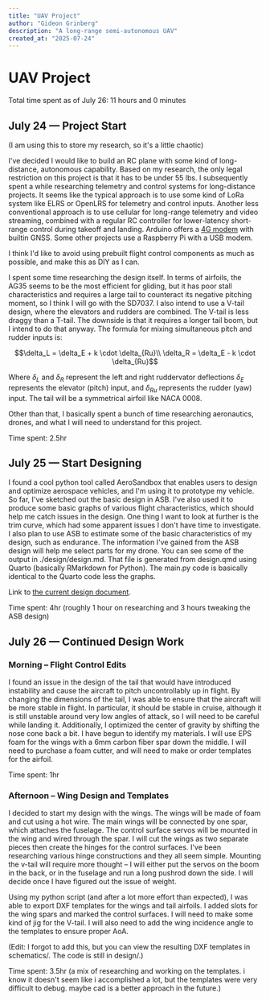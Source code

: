 ```yaml
---
title: "UAV Project"
author: "Gideon Grinberg"
description: "A long-range semi-autonomous UAV"
created_at: "2025-07-24"
---
```


# UAV Project

Total time spent as of July 26: 11 hours and 0 minutes

## July 24 &mdash; Project Start
(I am using this to store my research, so it's a little chaotic)

I've decided I would like to build an RC plane with some kind of long-distance, autonomous capability. Based on my research, the only legal restriction on this project is that it has to be under 55 lbs. I subsequently spent a while researching telemetry and control systems for long-distance projects. It seems like the typical approach is to use some kind of LoRa system like ELRS or OpenLRS for telemetry and control inputs. Another less conventional approach is to use cellular for long-range telemetry and video streaming, combined with a regular RC controller for lower-latency short-range control during takeoff and landing. Arduino offers a [4G modem](https://store-usa.arduino.cc/products/4g-module-global?variant=43479310139599) with builtin GNSS. Some other projects use a Raspberry Pi with a USB modem.

I think I'd like to avoid using prebuilt flight control components as much as possible, and make this as DIY as I can. 

I spent some time researching the design itself. In terms of airfoils, the AG35 seems to be the most efficient for gliding, but it has poor stall characteristics and requires a large tail to counteract its negative pitching moment, so I think I will go with the SD7037. I also intend to use a V-tail design, where the elevators and rudders are combined. The V-tail is less draggy than a T-tail. The downside is that it requires a longer tail boom, but I intend to do that anyway. The formula for mixing simultaneous pitch and rudder inputs is:

```math
\delta_L = \delta_E + k \cdot \delta_{Ru}\\
\delta_R = \delta_E - k \cdot \delta_{Ru}
```

Where $\delta_L$ and $\delta_R$ represent the left and right ruddervator deflections $\delta_E$ represents the elevator (pitch) input, and $\delta_{Ru}$ represents the rudder (yaw) input. The tail will be a symmetrical airfoil like NACA 0008.

Other than that, I basically spent a bunch of time researching aeronautics, drones, and what I will need to understand for this project.

Time spent: 2.5hr

## July 25 &mdash; Start Designing 

I found a cool python tool called AeroSandbox that enables users to design and optimize aerospace vehicles, and I'm using it to prototype my vehicle. So far, I've sketched out the basic design in ASB. I've also used it to produce some basic graphs of various flight characteristics, which should help me catch issues in the design. One thing I want to look at further is the trim curve, which had some apparent issues I don't have time to investigate. I also plan to use ASB to estimate some of the basic characteristics of my design, such as endurance. The information I've gained from the ASB design will help me select parts for my drone. You can see some of the output in ./design/design.md. That file is generated from design.qmd using Quarto (basically RMarkdown for Python). The main.py code is basically identical to the Quarto code less the graphs. 

Link to [the current design document](https://github.com/gideongrinberg/plane-project/blob/main/design/design.md).

Time spent: 4hr (roughly 1 hour on researching and 3 hours tweaking the ASB design)

## July 26 &mdash; Continued Design Work

### Morning – Flight Control Edits
I found an issue in the design of the tail that would have introduced instability and cause the aircraft to pitch uncontrollably up in flight. By changing the dimensions of the tail, I was able to ensure that the aircraft will be more stable in flight. In particular, it should be stable in cruise, although it is still unstable around very low angles of attack, so I will need to be careful while landing it. Additionally, I optimized the center of gravity by shifting the nose cone back a bit. I have begun to identify my materials. I will use EPS foam for the wings with a 6mm carbon fiber spar down the middle. I will need to purchase a foam cutter, and will need to make or order templates for the airfoil.

Time spent: 1hr

### Afternoon – Wing Design and Templates

I decided to start my design with the wings. The wings will be made of foam and cut using a hot wire. The main wings will be connected by one spar, which attaches the fuselage. The control surface servos will be mounted in the wing and wired through the spar. I will cut the wings as two separate pieces then create the hinges for the control surfaces. I've been researching various hinge constructions and they all seem simple. Mounting the v-tail will require more thought – I will either put the servos on the boom in the back, or in the fuselage and run a long pushrod down the side. I will decide once I have figured out the issue of weight. 

Using my python script (and after a lot more effort than expected), I was able to export DXF templates for the wings and tail airfoils. I added slots for the wing spars and marked the control surfaces. I will need to make some kind of jig for the V-tail. I will also need to add the wing incidence angle to the templates to ensure proper AoA.

(Edit: I forgot to add this, but you can view the resulting DXF templates in schematics/. The code is still in design/.)

Time spent: 3.5hr (a mix of researching and working on the templates. i know it doesn't seem like i accomplished a lot, but the templates were very difficult to debug. maybe cad is a better approach in the future.)
